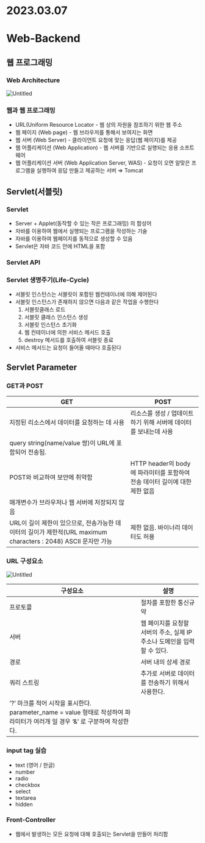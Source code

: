 # 2023.03.07

# Web-Backend<Servlet>

## 웹 프로그래밍

### Web Architecture

![Untitled](2023%2003%2007%2036b97cb3d8a14d52b0071ccd9cd73b71/Untitled.png)

### 웹과 웹 프로그래밍

- URL(Uniform Resource Locator - 웹 상의 자원을 참조하기 위한 웹 주소
- 웹 페이지 (Web page) - 웹 브라우저를 통해서 보여지는 화면
- 웹 서버 (Web Server) - 클라이언트 요청에 맞는 응답(웹 페이지)를 제공
- 웹 어플리케이션 (Web Application) - 웹 서버를 기반으로 실행되는 응용 소프트웨어
- 웹 어플리케이션 서버 (Web Application Server, WAS) - 요청이 오면 알맞은 프로그램을 실행하여 응답 만들고 제공하는 서버 ⇒ Tomcat

## Servlet(서블릿)

### Servlet

- Server + Applet(동작할 수 있는 작은 프로그래밍) 의 합성어
- 자바를 이용하여 웹에서 실행되는 프로그램을 작성하는 기술
- 자바를 이용하여 웹페이지를 동적으로 생성할 수 있음
- Servlet은 자바 코드 안에 HTML을 포함

### Servlet API

### Servlet 생명주기(Life-Cycle)

- 서블릿 인스턴스는 서블릿이  포함된 웹컨테이너에 의해 제어된다
- 서블릿 인스턴스가 존재하지 않으면 다음과 같은 작업을 수행한다
    1. 서블릿클래스 로드
    2. 서블릿 클래스 인스턴스 생성
    3. 서블릿 인스턴스 초기화
    4. 웹 컨테이너에 의한 서비스 메서드 호출
    5. destroy 메서드를 호출하여 서블릿 종료
- 서비스 메서드는 요청이 들어올 때마다 호출된다

## Servlet Parameter

### GET과 POST

| GET | POST |
| --- | --- |
| 지정된 리소스에서 데이터를 요청하는 데 사용 | 리소스를 생성 / 업데이트 하기 위해 서버에 데이터를 보내는데 사용 |
| query string(name/value 쌍)이 URL에 포함되어 전송됨.
POST와 비교하여 보안에 취약함 | HTTP header의 body에 파라미터를 포함하여 전송 데이터 길이에 대한 제한 없음
매개변수가 브라우저나 웹 서버에 저장되지 않음 |
| URL이 길이 제한이 있으므로, 전송가능한 데이터의 길이가 제한적(URL maximum characters : 2048) ASCII 문자만 가능 | 제한 없음. 바이너리 데이터도 허용 |

### URL 구성요소

![Untitled](2023%2003%2007%2036b97cb3d8a14d52b0071ccd9cd73b71/Untitled%201.png)

| 구성요소 | 설명 |
| --- | --- |
| 프로토콜 | 절차를 포함한 통신규약 |
| 서버 | 웹 페이지를 요청할 서버의 주소, 실제 IP주소나 도메인을 입력할 수 있다. |
| 경로 | 서버 내의 상세 경로 |
| 쿼리 스트링 | 추가로 서버로 데이터를 전송하기 위해서 사용한다.
’?’ 마크를 적어 시작을 표시한다. parameter_name = value 형태로 작성하여 파라미터가 여러개 일 경우 ‘&’ 로 구분하여 작성한다. |

### input tag 실습

- text (영어 / 한글)
- number
- radio
- checkbox
- select
- textarea
- hidden

### Front-Controller

- 웹에서 발생하는 모든 요청에 대해 호출되는 Servlet을 만들어 처리함